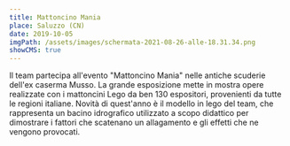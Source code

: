 ```yaml
---
title: Mattoncino Mania
place: Saluzzo (CN)
date: 2019-10-05
imgPath: /assets/images/schermata-2021-08-26-alle-18.31.34.png
showCMS: true
---
```

Il team partecipa all'evento "Mattoncino Mania" nelle antiche scuderie dell'ex caserma Musso. La grande esposizione mette in mostra opere realizzate con i mattoncini Lego da ben 130 espositori, provenienti da tutte le regioni italiane. Novità di quest'anno è il modello in lego del team, che rappresenta un bacino idrografico utilizzato a scopo didattico per dimostrare i fattori che scatenano un allagamento e gli effetti che ne vengono provocati.